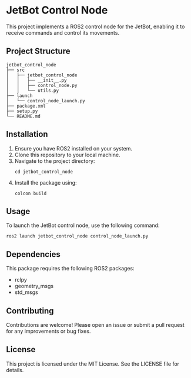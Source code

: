 # JetBot Control Node

This project implements a ROS2 control node for the JetBot, enabling it to receive commands and control its movements.

## Project Structure

```
jetbot_control_node
├── src
│   ├── jetbot_control_node
│   │   ├── __init__.py
│   │   ├── control_node.py
│   │   └── utils.py
├── launch
│   └── control_node_launch.py
├── package.xml
├── setup.py
└── README.md
```

## Installation

1. Ensure you have ROS2 installed on your system.
2. Clone this repository to your local machine.
3. Navigate to the project directory:
   ```
   cd jetbot_control_node
   ```
4. Install the package using:
   ```
   colcon build
   ```

## Usage

To launch the JetBot control node, use the following command:
```
ros2 launch jetbot_control_node control_node_launch.py
```

## Dependencies

This package requires the following ROS2 packages:
- rclpy
- geometry_msgs
- std_msgs

## Contributing

Contributions are welcome! Please open an issue or submit a pull request for any improvements or bug fixes.

## License

This project is licensed under the MIT License. See the LICENSE file for details.